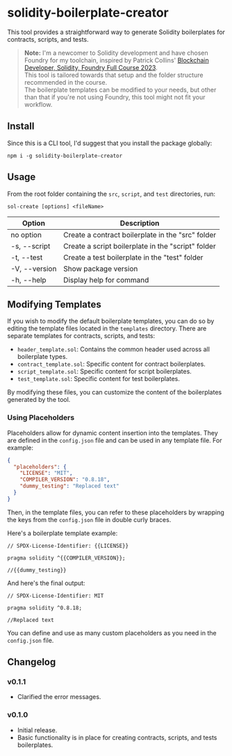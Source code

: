 # solidity-boilerplate-creator

This tool provides a straightforward way to generate Solidity boilerplates for contracts, scripts, and tests.

> **Note:**
> I'm a newcomer to Solidity development and have chosen Foundry for my toolchain, inspired by Patrick Collins' [Blockchain Developer, Solidity, Foundry Full Course 2023](https://www.youtube.com/playlist?list=PL4Rj_WH6yLgWe7TxankiqkrkVKXIwOP42).  
> This tool is tailored towards that setup and the folder structure recommended in the course.  
> The boilerplate templates can be modified to your needs, but other than that if you're not using Foundry, this tool might not fit your workflow.

## Install

Since this is a CLI tool, I'd suggest that you install the package globally:

`npm i -g solidity-boilerplate-creator`

## Usage

From the root folder containing the `src`, `script`, and `test` directories, run:

`sol-create [options] <fileName>`

| Option        | Description                                        |
| ------------- | -------------------------------------------------- |
| no option     | Create a contract boilerplate in the "src" folder  |
| -s, --script  | Create a script boilerplate in the "script" folder |
| -t, --test    | Create a test boilerplate in the "test" folder     |
| -V, --version | Show package version                               |
| -h, --help    | Display help for command                           |

## Modifying Templates

If you wish to modify the default boilerplate templates, you can do so by editing the template files located in the `templates` directory. There are separate templates for contracts, scripts, and tests:

- `header_template.sol`: Contains the common header used across all boilerplate types.
- `contract_template.sol`: Specific content for contract boilerplates.
- `script_template.sol`: Specific content for script boilerplates.
- `test_template.sol`: Specific content for test boilerplates.

By modifying these files, you can customize the content of the boilerplates generated by the tool.

### Using Placeholders

Placeholders allow for dynamic content insertion into the templates. They are defined in the `config.json` file and can be used in any template file. For example:

```json
{
  "placeholders": {
    "LICENSE": "MIT",
    "COMPILER_VERSION": "0.8.18",
    "dummy_testing": "Replaced text"
  }
}
```

Then, in the template files, you can refer to these placeholders by wrapping the keys from the `config.json` file in double curly braces.

Here's a boilerplate template example:

```solidity
// SPDX-License-Identifier: {{LICENSE}}

pragma solidity ^{{COMPILER_VERSION}};

//{{dummy_testing}}
```

And here's the final output:

```solidity
// SPDX-License-Identifier: MIT

pragma solidity ^0.8.18;

//Replaced text
```

You can define and use as many custom placeholders as you need in the `config.json` file.

## Changelog

### v0.1.1

- Clarified the error messages.

### v0.1.0

- Initial release.
- Basic functionality is in place for creating contracts, scripts, and tests boilerplates.
